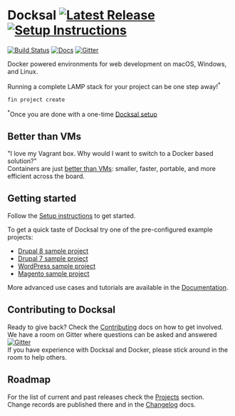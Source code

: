 # Docksal [![Latest Release](https://img.shields.io/github/release/docksal/docksal.svg?style=flat-square)](https://github.com/docksal/docksal/releases/latest) [![Setup Instructions](https://img.shields.io/badge/%E2%9A%99-%20Setup%20Instructions%20-blue.svg)](http://docksal.readthedocs.io/en/master/getting-started/setup)

[![Build Status](https://img.shields.io/travis/docksal/docksal.svg?style=flat-square)](https://travis-ci.org/docksal/docksal)
[![Docs](https://readthedocs.org/projects/docksal/badge?version=master&style=flat-square)](http://docksal.readthedocs.io/en/master)
[![Gitter](https://img.shields.io/gitter/room/docksal/community-support.svg?style=flat-square)](https://gitter.im/docksal/community-support)

Docker powered environments for web development on macOS, Windows, and Linux.

Running a complete LAMP stack for your project can be one step away!<sup>*</sup>

```
fin project create
```

<sup>*</sup>Once you are done with a one-time [Docksal setup](http://docksal.readthedocs.io/en/master/getting-started/setup)

## Better than VMs

"I love my Vagrant box. Why would I want to switch to a Docker based solution?"  
Containers are just [better than VMs](https://github.com/docker/docker#better-than-vms): 
smaller, faster, portable, and more efficient across the board.

<a name="setup"></a>
<a name="updates"></a>
<a name="getting-started"></a>
## Getting started

Follow the [Setup instructions](http://docksal.readthedocs.io/en/master/getting-started/setup) to get started.

To get a quick taste of Docksal try one of the pre-configured example projects:

- [Drupal 8 sample project](https://github.com/docksal/drupal8)
- [Drupal 7 sample project](https://github.com/docksal/drupal7)
- [WordPress sample project](https://github.com/docksal/wordpress)
- [Magento sample project](https://github.com/docksal/magento)

More advanced use cases and tutorials are available in the [Documentation](http://docksal.readthedocs.io/en/master).

## Contributing to Docksal

Ready to give back? Check the [Contributing](CONTRIBUTING.md) docs on how to get involved.  
We have a room on Gitter where questions can be asked and answered 
[![Gitter](https://img.shields.io/gitter/room/docksal/community-support.svg?style=flat-square)](https://gitter.im/docksal/community-support)  
If you have experience with Docksal and Docker, please stick around in the room to help others.

## Roadmap

For the list of current and past releases check the [Projects](https://github.com/orgs/docksal/projects) section.  
Change records are published there and in the [Changelog](CHANGELOG.md) docs. 
